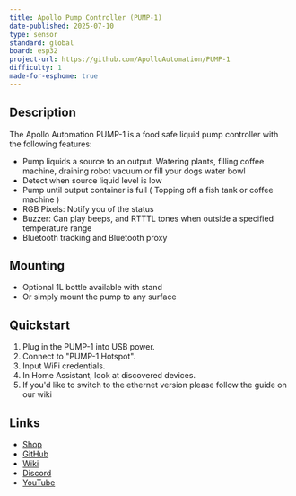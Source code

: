 ```yaml
---
title: Apollo Pump Controller (PUMP-1)
date-published: 2025-07-10
type: sensor
standard: global
board: esp32
project-url: https://github.com/ApolloAutomation/PUMP-1
difficulty: 1
made-for-esphome: true
---
```


## Description

The Apollo Automation PUMP-1 is a food safe liquid pump controller with the following features:

- Pump liquids a source to an output. Watering plants, filling coffee machine, draining robot vacuum or fill your dogs
  water bowl
- Detect when source liquid level is low
- Pump until output container is full ( Topping off a fish tank or coffee machine )
- RGB Pixels: Notify you of the status
- Buzzer: Can play beeps, and RTTTL tones when outside a specified temperature range
- Bluetooth tracking and Bluetooth proxy

## Mounting

- Optional 1L bottle available with stand
- Or simply mount the pump to any surface

## Quickstart

1. Plug in the PUMP-1 into USB power.
2. Connect to "PUMP-1 Hotspot".
3. Input WiFi credentials.
4. In Home Assistant, look at discovered devices.
5. If you'd like to switch to the ethernet version please follow the guide on our wiki

## Links

- [Shop](https://apolloautomation.com/products/pump-1-fluid-pump?utm_source=esphome&utm_medium=social)
- [GitHub](https://github.com/ApolloAutomation/PUMP-1)
- [Wiki](https://wiki.apolloautomation.com/)
- [Discord](https://dsc.gg/ApolloAutomation)
- [YouTube](https://www.youtube.com/@ApolloAutomation)
